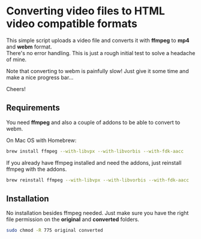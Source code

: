# Converting video files to HTML video compatible formats

This simple script uploads a video file and converts it with **ffmpeg** to **mp4** and **webm** format.  
There's no error handling. This is just a rough initial test to solve a headache of mine.

Note that converting to webm is painfully slow! Just give it some time and make a nice progress bar...

Cheers!

## Requirements

You need **ffmpeg** and also a couple of addons to be able to convert to webm.

On Mac OS with Homebrew:

```bash
brew install ffmpeg --with-libvpx --with-libvorbis --with-fdk-aacc
```

If you already have ffmpeg installed and need the addons, just reinstall ffmpeg with the addons.

```bash
brew reinstall ffmpeg --with-libvpx --with-libvorbis --with-fdk-aacc
```

## Installation

No installation besides ffmpeg needed. Just make sure you have the right file permission on the **original** and **converted** folders.

```bash
sudo chmod -R 775 original converted
```
